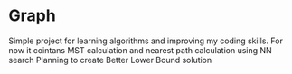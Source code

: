 # Graph
Simple project for learning algorithms and improving my coding skills.
For now it cointans MST calculation and nearest path calculation using NN search
Planning to create Better Lower Bound solution
